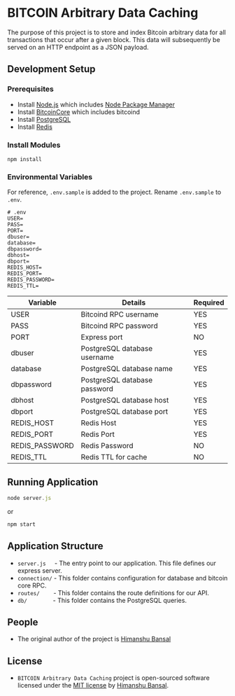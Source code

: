 # BITCOIN Arbitrary Data Caching

The purpose of this project is to store and index Bitcoin arbitrary data for all transactions that occur after a given block. This data will subsequently be served on an HTTP endpoint as a JSON payload.

## Development Setup

### Prerequisites


- Install [Node.js] which includes [Node Package Manager][npm]
- Install [BitcoinCore] which includes bitcoind
- Install [PostgreSQL]
- Install [Redis]


### Install Modules

```console
npm install 
```

### Environmental Variables

For reference, `.env.sample` is added to the project. Rename `.env.sample` to `.env`.

```shell
# .env
USER=
PASS=
PORT=
dbuser=
database=
dbpassword=
dbhost=
dbport=
REDIS_HOST=
REDIS_PORT=
REDIS_PASSWORD=
REDIS_TTL=
````

| Variable       | Details                        | Required
| -------------- | -------------------------------| ---------
| USER           | Bitcoind RPC username          |   YES       
| PASS           | Bitcoind RPC password          |   YES
| PORT           | Express port                   |   NO
| dbuser         | PostgreSQL database username   |   YES                         
| database       | PostgreSQL database name       |   YES              
| dbpassword     | PostgreSQL database password   |   YES                   
| dbhost         | PostgreSQL database host       |   YES
| dbport         | PostgreSQL database port       |   YES             
| REDIS_HOST     | Redis Host                     |   YES
| REDIS_PORT     | Redis Port                     |   YES
| REDIS_PASSWORD | Redis Password                 |   NO
| REDIS_TTL      | Redis TTL for cache            |   NO


## Running Application 

```javascript
node server.js 
````

or 

```javascript
npm start
````

## Application Structure

- `server.js`&nbsp; &nbsp; &nbsp;- The entry point to our application. This file defines our express server.
- `connection/`   - This folder contains configuration for database and bitcoin core RPC.
- `routes/`&nbsp; &nbsp; &nbsp; &nbsp; - This folder contains the route definitions for our API.
- `db/`&nbsp; &nbsp; &nbsp; &nbsp; &nbsp; &nbsp; &nbsp; &nbsp;- This folder contains the PostgreSQL queries.

## People

- The original author of the project is [Himanshu Bansal](https://github.com/Skillnter)

## License

- `BITCOIN Arbitrary Data Caching` project is open-sourced software licensed under the [MIT license](LICENSE) by [Himanshu Bansal].

[node.js]: https://nodejs.org/
[BitcoinCore]: https://bitcoin.org/en/bitcoin-core/
[npm]: https://www.npmjs.com/get-npm
[PostgreSQL]: https://www.postgresql.org/
[Redis]: https://redis.io/
[Himanshu Bansal]: https://github.com/Skillnter/